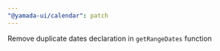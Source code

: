 ```yaml
---
"@yamada-ui/calendar": patch
---
```


Remove duplicate dates declaration in `getRangeDates` function
